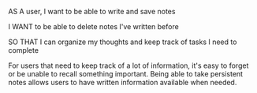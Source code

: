 AS A user, I want to be able to write and save notes

I WANT to be able to delete notes I've written before

SO THAT I can organize my thoughts and keep track of tasks I need to complete

For users that need to keep track of a lot of information, it's easy to forget or be unable to recall something important. Being able to take persistent notes allows users to have written information available when needed.